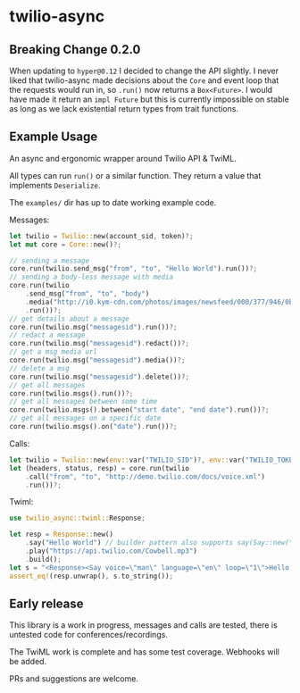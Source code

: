 # twilio-async

## **Breaking Change** 0.2.0

When updating to `hyper@0.12` I decided to change the API slightly. I never liked that twilio-async made decisions about the `Core` and event loop that the requests would run in, so `.run()` now returns a `Box<Future>`. I would have made it return an `impl Future` but this is currently impossible on stable as long as we lack existential return types from trait functions.

## Example Usage

An async and ergonomic wrapper around Twilio API & TwiML.

All types can run `run()` or a similar function. They return a value that implements `Deserialize`.

The `examples/` dir has up to date working example code.

Messages:

```rust
let twilio = Twilio::new(account_sid, token)?;
let mut core = Core::new()?;

// sending a message
core.run(twilio.send_msg("from", "to", "Hello World").run())?;
// sending a body-less message with media
core.run(twilio
    .send_msg("from", "to", "body")
    .media("http://i0.kym-cdn.com/photos/images/newsfeed/000/377/946/0b9.jpg")
    .run())?;
// get details about a message
core.run(twilio.msg("messagesid").run())?;
// redact a message
core.run(twilio.msg("messagesid").redact())?;
// get a msg media url
core.run(twilio.msg("messagesid").media())?;
// delete a msg
core.run(twilio.msg("messagesid").delete())?;
// get all messages
core.run(twilio.msgs().run())?;
// get all messages between some time
core.run(twilio.msgs().between("start date", "end date").run())?;
// get all messages on a specific date
core.run(twilio.msgs().on("date").run())?;
```

Calls:

```rust
let twilio = Twilio::new(env::var("TWILIO_SID")?, env::var("TWILIO_TOKEN")?)?;
let (headers, status, resp) = core.run(twilio
    .call("from", "to", "http://demo.twilio.com/docs/voice.xml")
    .run())?;
```

Twiml:

```rust
use twilio_async::twiml::Response;

let resp = Response::new()
    .say("Hello World") // builder pattern also supports say(Say::new("Hello World").lang("de")...)
    .play("https://api.twilio.com/Cowbell.mp3")
    .build();
let s = "<Response><Say voice=\"man\" language=\"en\" loop=\"1\">Hello World</Say><Play loop=\"1\">https://api.twilio.com/Cowbell.mp3</Play></Response>";
assert_eq!(resp.unwrap(), s.to_string());
```

## Early release

This library is a work in progress, messages and calls are tested, there is untested code for conferences/recordings.

The TwiML work is complete and has some test coverage. Webhooks will be added.

PRs and suggestions are welcome.
